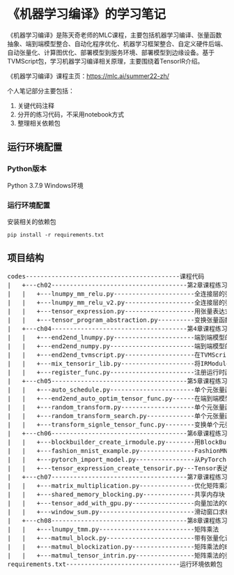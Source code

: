 # 《机器学习编译》的学习笔记

《机器学习编译》是陈天奇老师的MLC课程，主要包括机器学习编译、张量函数抽象、端到端模型整合、自动化程序优化、机器学习框架整合、自定义硬件后端、自动张量化、计算图优化、部署模型到服务环境、部署模型到边缘设备。基于TVMScript包，学习机器学习编译相关原理，主要围绕着TensorIR介绍。

《机器学习编译》课程主页：https://mlc.ai/summer22-zh/

个人笔记部分主要包括：
1. 关键代码注释
2. 分开的练习代码，不采用notebook方式
3. 整理相关依赖包

## 运行环境配置
### Python版本
Python 3.7.9 Windows环境

### 运行环境配置
安装相关的依赖包
```shell
pip install -r requirements.txt
```

## 项目结构
<pre>
codes------------------------------------------课程代码
|   +---ch02-------------------------------------第2章课程练习代码
|   |   +---lnumpy_mm_relu.py----------------------全连接层的张量函数
|   |   +---lnumpy_mm_relu_v2.py-------------------全连接层的张量函数V2
|   |   +---tensor_expression.py-------------------用张量表达式生成TensorIR
|   |   +---tensor_program_abstraction.py----------变换张量函数
|   +---ch04-------------------------------------第4章课程练习代码
|   |   +---end2end_lnumpy.py----------------------端到端模型的底层Numpy实现
|   |   +---end2end_numpy.py-----------------------端到端模型的numpy实现
|   |   +---end2end_tvmscript.py-------------------在TVMScript中构建端到端IRModule
|   |   +---mix_tensorir_lib.py--------------------将IRModule和运行时注册的函数混合执行
|   |   +---register_func.py-----------------------注册运行时函数
|   +---ch05-------------------------------------第5章课程练习代码
|   |   +---auto_schedule.py-----------------------单个元张量函数的自动调度
|   |   +---end2end_auto_optim_tensor_func.py------在端到端模型中使用自动搜索和自动调优
|   |   +---random_transform.py--------------------单个元张量函数的随机调度变换
|   |   +---random_transform_search.py-------------单个元张量函数的随机变换搜索
|   |   +---transform_signle_tensor_func.py--------变换单个元张量函数
|   +---ch06-------------------------------------第6章课程练习代码
|   |   +---blockbuilder_create_irmodule.py--------用BlockBuilder创建IRModule
|   |   +---fashion_mnist_example.py---------------FashionMNIST例子
|   |   +---pytorch_import_model.py----------------从PyTorch导入模型转成IRModule
|   |   +---tensor_expression_create_tensorir.py---Tensor表达式创建TensorIR
|   +---ch07-------------------------------------第7章课程练习代码
|   |   +---matrix_multiplication.py---------------优化矩阵乘法
|   |   +---shared_memory_blocking.py--------------共享内存块
|   |   +---tensor_add_with_gpu.py-----------------向量加法的GPU加速
|   |   +---window_sum.py--------------------------滑动窗口求和(Window Sum Example)
|   +---ch08-------------------------------------第8章课程练习代码
|   |   +---lnumpy_tmm.py--------------------------矩阵乘法
|   |   +---matmul_block.py------------------------带有张量化计算的block
|   |   +---matmul_blockization.py-----------------矩阵乘法的Blockization
|   |   +---matmul_tensor_intrin.py----------------矩阵乘法的张量化
requirements.txt-------------------------------运行环境依赖包
</pre>